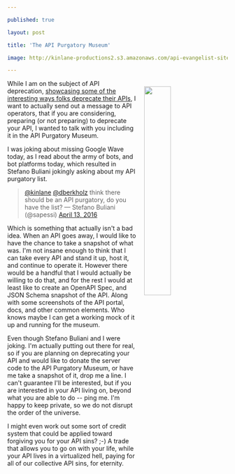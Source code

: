 ---
published: true
layout: post
title: 'The API Purgatory Museum'
image: http://kinlane-productions2.s3.amazonaws.com/api-evangelist-site/blog/purgatory-sculpture.jpg
---

<p><img style="padding: 15px;" src="https://kinlane-productions2.s3.amazonaws.com/api-evangelist-site/blog/purgatory-sculpture.jpg" alt="" width="35%" align="right" />
<p>While I am on the subject of API deprecation, <a href="http://apievangelist.com/2016/04/12/api-deprecation-art/">showcasing some of the interesting ways folks deprecate their APIs</a>, I want to actually send out a message to API operators, that if you are considering, preparing (or not preparing) to deprecate your API, I wanted to talk with you including it in the API Purgatory Museum.&nbsp;
<p>I was joking about missing Google Wave today, as I read about the army of bots, and bot platforms today, which resulted in Stefano Buliani jokingly asking about my API purgatory list.&nbsp;
<blockquote class="twitter-tweet" data-conversation="none">
<p dir="ltr" lang="en"><a href="https://twitter.com/kinlane">@kinlane</a> <a href="https://twitter.com/dberkholz">@dberkholz</a> think there should be an API purgatory, do you have the list?
&mdash; Stefano Buliani (@sapessi) <a href="https://twitter.com/sapessi/status/720083808603627520">April 13, 2016</a></blockquote>
<script src="https://platform.twitter.com/widgets.js"></script>
<p>Which is something that actually isn't a bad idea. When an API goes away, I would like to have the chance to take a snapshot of what was. I'm not insane enough to think that I can take every API and stand it up, host it, and continue to operate it. However there would be a handful that I would actually be willing to do that, and for the rest I would at least like to create an OpenAPI Spec, and JSON Schema snapshot of the API. Along with some screenshots of the API portal, docs, and other common elements. Who knows maybe I can get a working mock of it up and running for the museum.
<p>Even though Stefano Buliani and I were joking. I'm actually putting out there for real, so if you are planning on deprecating your API and would like to donate the server code to the API Purgatory Museum, or have me take a snapshot of it, drop me a line. I can't guarantee I'll be interested, but if you are interested in your API living on, beyond what you are able to do -- ping me. I'm happy to keep private, so we do not disrupt the order of the universe.&nbsp;
<p>I might even work out some sort of credit system that could be applied toward forgiving you for your API sins? ;-) A trade that allows you to go on with your life, while your API lives in a virtualized hell, paying for all of our collective API sins, for eternity.

